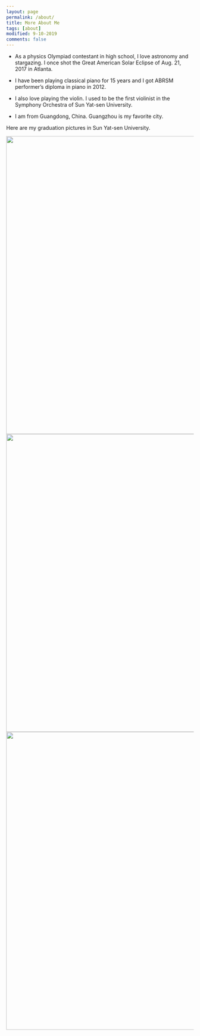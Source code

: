```yaml
---
layout: page
permalink: /about/
title: More About Me
tags: [about]
modified: 9-10-2019
comments: false
---
```


* As a physics Olympiad contestant in high school, I love astronomy and stargazing. I once shot the Great American Solar Eclipse of Aug. 21, 2017 in Atlanta.

* I have been playing classical piano for 15 years and I got ABRSM performer’s diploma in piano in 2012.

* I also love playing the violin. I used to be the first violinist in the Symphony Orchestra of Sun Yat-sen University.

* I am from Guangdong, China. Guangzhou is my favorite city.

Here are my graduation pictures in Sun Yat-sen University.

<img src="https://chersophyte.github.io/images/picture1.jpg" width="800px" />
<br />
<img src="https://chersophyte.github.io/images/picture2.jpg" width="800px" />
<br />
<img src="https://chersophyte.github.io/images/picture3.jpg" width="800px" />




